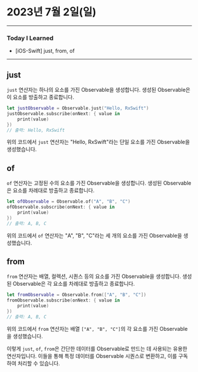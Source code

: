 # 2023년 7월 2일(일)

---

### Today I Learned 

- [iOS-Swift] just, from, of 

---

## just

`just` 연산자는 하나의 요소를 가진 Observable을 생성합니다. 생성된 Observable은 이 요소를 방출하고 종료합니다.

```swift
let justObservable = Observable.just("Hello, RxSwift")
justObservable.subscribe(onNext: { value in
    print(value)
})
// 출력: Hello, RxSwift
```

위의 코드에서 `just` 연산자는 "Hello, RxSwift"라는 단일 요소를 가진 Observable을 생성했습니다.

## of

`of` 연산자는 고정된 수의 요소를 가진 Observable을 생성합니다. 생성된 Observable은 요소를 차례대로 방출하고 종료합니다.

```swift
let ofObservable = Observable.of("A", "B", "C")
ofObservable.subscribe(onNext: { value in
    print(value)
})
// 출력: A, B, C
```

위의 코드에서 `of` 연산자는 "A", "B", "C"라는 세 개의 요소를 가진 Observable을 생성했습니다.

## from

`from` 연산자는 배열, 컬렉션, 시퀀스 등의 요소를 가진 Observable을 생성합니다. 생성된 Observable은 각 요소를 차례대로 방출하고 종료합니다.

```swift
let fromObservable = Observable.from(["A", "B", "C"])
fromObservable.subscribe(onNext: { value in
    print(value)
})
// 출력: A, B, C
```

위의 코드에서 `from` 연산자는 배열 `["A", "B", "C"]`의 각 요소를 가진 Observable을 생성했습니다.

이렇게 `just`, `of`, `from`은 간단한 데이터를 Observable로 만드는 데 사용되는 유용한 연산자입니다. 이들을 통해 특정 데이터를 Observable 시퀀스로 변환하고, 이를 구독하여 처리할 수 있습니다.
